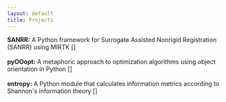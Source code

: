 ```yaml
---
layout: default
title: Projects
---
```

**SANRR:** A Python framework for Surrogate Assisted Nonrigid Registration (SANRR) using MIRTK \[<span style="display:inline-block; vertical-align:middle"><i class="fab fa-github fa-sm"></i></span>\]
<br><br>
**pyOOopt:** A metaphoric approach to optimization algorithms using object orientation in Python \[<span style="display:inline-block; vertical-align:middle"><a href="https://www.github.com/ddfabbro" target="_blank"><i class="fab fa-github fa-sm"></i></a></span>\]
<br><br>
**entropy:** A Python module that calculates information metrics according to Shannon's information theory \[<span style="display:inline-block; vertical-align:middle"><a href="https://www.github.com/ddfabbro" target="_blank"><i class="fab fa-github fa-sm"></i></a></span>\]
